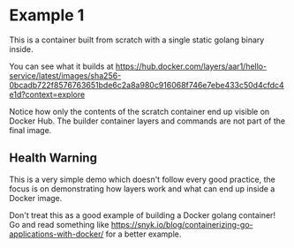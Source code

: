 # Example 1

This is a container built from scratch with a single static golang binary inside.

You can see what it builds at https://hub.docker.com/layers/aar1/hello-service/latest/images/sha256-0bcadb722f8576763651bde6c2a8a980c916068f746e7ebe433c50d4cfdc4e1d?context=explore

Notice how only the contents of the scratch container end up visible on Docker Hub. The builder container layers and commands are not part of the final image.

## Health Warning

This is a very simple demo which doesn't follow every good practice, the focus is on demonstrating how layers work and what can end up inside a Docker image.

Don't treat this as a good example of building a Docker golang container! Go and read something like https://snyk.io/blog/containerizing-go-applications-with-docker/ for a better example.
